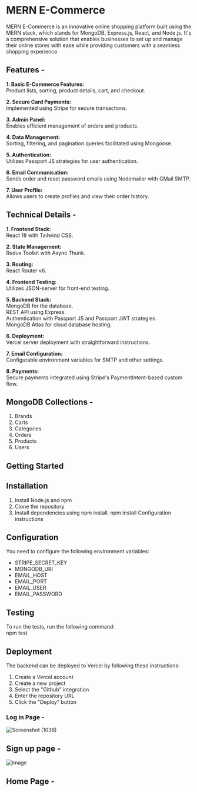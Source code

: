 # MERN E-Commerce 
MERN E-Commerce is an innovative online shopping platform built using the MERN stack, 
which stands for MongoDB, Express.js, React, and Node.js. It's a comprehensive solution 
that enables businesses to set up and manage their online stores with ease while providing 
customers with a seamless shopping experience. 

## Features -
**1. Basic E-Commerce Features:**  
Product lists, sorting, product details, cart, and checkout.   
   
**2. Secure Card Payments:**   
Implemented using Stripe for secure transactions.   

**3. Admin Panel:**    
Enables efficient management of orders and products.   

**4. Data Management:**      
Sorting, filtering, and pagination queries facilitated using Mongoose.   

**5. Authentication:**      
Utilizes Passport JS strategies for user authentication.   

**6. Email Communication:**      
Sends order and reset password emails using Nodemailer with GMail SMTP.   

**7. User Profile:**       
Allows users to create profiles and view their order history.   

## Technical Details -

**1. Frontend Stack:**   
React 18 with Tailwind CSS.   

**2. State Management:**   
Redux Toolkit with Async Thunk.   

**3. Routing:**    
React Router v6.   

**4. Frontend Testing:**  
Utilizes JSON-server for front-end testing.   

**5. Backend Stack:**    
MongoDB for the database.   
REST API using Express.   
Authentication with Passport JS and Passport JWT strategies.    
MongoDB Atlas for cloud database hosting.

**6. Deployment:**   
Vercel server deployment with straightforward instructions.

**7. Email Configuration:**      
Configurable environment variables for SMTP and other settings.

**8. Payments:**   
Secure payments integrated using Stripe's PaymentIntent-based custom flow.


## MongoDB Collections -
1. Brands
2. Carts
3. Categories
4. Orders
5. Products
6. Users


## Getting Started   
## Installation

1. Install Node.js and npm
2. Clone the repository
3. Install dependencies using npm install.
npm install
Configuration instructions

## Configuration
You need to configure the following environment variables:
* STRIPE_SECRET_KEY
* MONGODB_URI
* EMAIL_HOST
* EMAIL_PORT
* EMAIL_USER
* EMAIL_PASSWORD

## Testing
To run the tests, run the following command:   
npm test

## Deployment
The backend can be deployed to Vercel by following these instructions:
1. Create a Vercel account
2. Create a new project
3. Select the "Github" integration
4. Enter the repository URL
5. Click the "Deploy" button

### Log in Page -
![Screenshot (1036)](https://github.com/sandesh300/React-Ecommerce/assets/92014891/e12604c2-134c-483b-8731-7b90b52c5910)

## Sign up page - 
![image](https://github.com/sandesh300/React-Ecommerce/assets/92014891/aa4422a1-0524-4017-882d-956c15090886)

## Home Page - 
